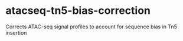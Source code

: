# atacseq-tn5-bias-correction
Corrects ATAC-seq signal profiles to account for sequence bias in Tn5 insertion

